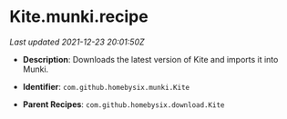 # Kite.munki.recipe

_Last updated 2021-12-23 20:01:50Z_

- **Description**: Downloads the latest version of Kite and imports it into Munki.

- **Identifier**: `com.github.homebysix.munki.Kite`

- **Parent Recipes**: `com.github.homebysix.download.Kite`

